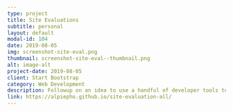 ```yaml
---
type: project
title: Site Evaluations
subtitle: personal
layout: default
modal-id: 104
date: 2019-08-05
img: screenshot-site-eval.png
thumbnail: screenshot-site-eval--thumbnail.png
alt: image-alt
project-date: 2019-08-05
client: Start Bootstrap
category: Web Development
description: Followup on an idea to use a handful of developer tools to create complementory site evaluation reports.  Good way to learn more about various websites.
link: https://alpiepho.github.io/site-evaluation-all/
---
```

